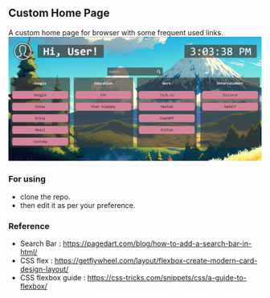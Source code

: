 ## Custom Home Page

A custom home page for browser with some frequent used links.
![img/screenshot.png](https://github.com/Jordan-Jack-12/homepage-for-browser/blob/d26a729197d65333664b53243440eb4f256a4be9/img/screenshot.png?raw=true)

### For using 
- clone the repo.
- then edit it as per your preference.

### Reference
- Search Bar : https://pagedart.com/blog/how-to-add-a-search-bar-in-html/
- CSS flex : https://getflywheel.com/layout/flexbox-create-modern-card-design-layout/
- CSS flexbox guide : https://css-tricks.com/snippets/css/a-guide-to-flexbox/
